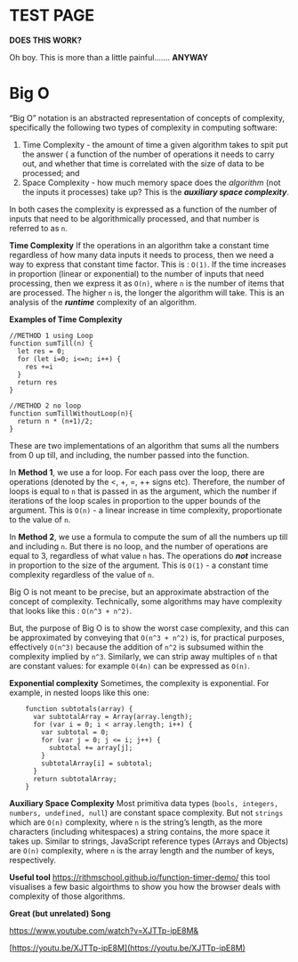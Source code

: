 # TEST PAGE

__DOES THIS WORK?__


Oh boy.  This is more than a little painful....... __ANYWAY__
# Big O
“Big O” notation is an abstracted representation of concepts of complexity, specifically the following two types of complexity in computing software:

1. Time Complexity - the amount of time a given algorithm takes to spit put the answer ( a function of the number of operations it needs to carry out, and whether that time is correlated with the size of data to be processed; and
2. Space Complexity - how much memory space does the *algorithm* (not the inputs it processes) take up?   This is the ***auxiliary space complexity***.

In both cases the complexity is expressed as a function of the number of inputs that need to be algorithmically processed, and that number is referred to as `n`.

**Time Complexity**
If the operations in an algorithm take a constant time regardless of how many data inputs it needs to process, then we need a way to express that constant time factor. This is : `O(1)`.
If the time increases in proportion (linear or exponential) to the number of inputs that need processing,  then we express it as `O(n)`, where `n` is the number of items that are processed.  The higher `n` is, the longer the algorithm will take.  This is an analysis of the ***runtime*** complexity of an algorithm.

**Examples of Time Complexity**

    
    //METHOD 1 using Loop
    function sumTill(n) {
      let res = 0;
      for (let i=0; i<=n; i++) {
        res +=i
      }
      return res
    }
    
    //METHOD 2 no loop
    function sumTillWithoutLoop(n){
      return n * (n+1)/2;
    }
    

These are two implementations of an algorithm that sums all the numbers from 0 up till, and including, the number passed into the function.

In **Method 1**, we use a for loop.   For each pass over the loop, there are operations (denoted by the <, +, =, ++ signs etc). Therefore, the number of loops is equal to `n` that is passed in as the argument, which the number if iterations of the loop scales in proportion to the upper bounds of the argument.   This is `O(n)` - a linear increase in time complexity, proportionate to the value of `n`.

In **Method 2**, we use a formula to compute the sum of all the numbers up till and including `n`.  But there is no loop, and the number of operations are equal to 3, regardless of what value `n` has.  The operations do ***not*** increase in proportion to the size of the argument.  This is `O(1)` - a constant time complexity regardless of the value of `n`.

Big O is not meant to be precise, but an approximate abstraction of the concept of complexity. Technically, some algorithms may have complexity that looks like this :  `O(n^3 + n^2)`.

But, the purpose of Big O is to show the worst case complexity, and this can be approximated by conveying that  `O(n^3 + n^2)` is, for practical purposes, effectively  `O(n^3)` because the addition of `n^2`  is subsumed within the complexity implied by `n^3`.  Similarly, we can strip away multiples of `n` that are constant values:  for example `O(4n)` can be expressed as `O(n)`.

**Exponential complexity**
Sometimes, the complexity is exponential.  For example, in nested loops like this one:

        function subtotals(array) {
          var subtotalArray = Array(array.length);
          for (var i = 0; i < array.length; i++) {
            var subtotal = 0;
            for (var j = 0; j <= i; j++) {
              subtotal += array[j];
            }
            subtotalArray[i] = subtotal;
          }
          return subtotalArray;
        }


**Auxiliary Space Complexity**
Most primitiva data types (`bools, integers, numbers, undefined, null`) are constant space complexity.  But not `strings` which are `O(n)` complexity, where `n` is the string’s length, as the more characters (including whitespaces) a string contains, the more space it takes up. Similar to strings, JavaScript reference types (Arrays and Objects) are `O(n)` complexity, where `n` is the array length and the number of keys, respectively.


**Useful tool**
https://rithmschool.github.io/function-timer-demo/
this tool visualises a few basic algoirthms to show you how the browser deals with complexity of those algorithms.


**Great (but unrelated) Song**

https://www.youtube.com/watch?v=XJTTp-ipE8M&


[https://youtu.be/XJTTp-ipE8M](https://youtu.be/XJTTp-ipE8M)



